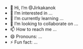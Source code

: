 - 👋 Hi, I’m @Jirkakanok
- 👀 I’m interested in ...
- 🌱 I’m currently learning ...
- 💞️ I’m looking to collaborate on ...
- 📫 How to reach me ...
- 😄 Pronouns: ...
- ⚡ Fun fact: ...

<!---
Jirkakanok/Jirkakanok is a ✨ special ✨ repository because its `README.md` (this file) appears on your GitHub profile.
You can click the Preview link to take a look at your changes.
--->
